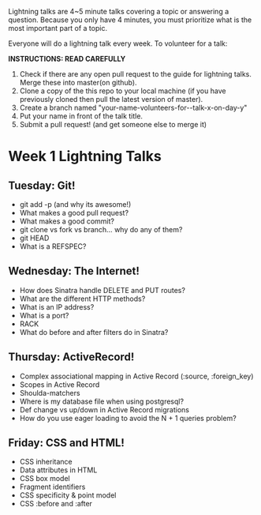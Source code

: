 Lightning talks are 4~5 minute talks covering a topic or answering a question.
Because you only have 4 minutes, you must prioritize what is the most important
part of a topic.

Everyone will do a lightning talk every week. To volunteer for a talk:

**INSTRUCTIONS: READ CAREFULLY**

1. Check if there are any open pull request to the guide for lightning talks.
Merge these into master(on github).
2. Clone a copy of the this repo to your local machine (if you have previously
cloned then pull the latest version of master).
3. Create a branch named "your-name-volunteers-for--talk-x-on-day-y"
4. Put your name in front of the talk title.
5. Submit a pull request!  (and get someone else to merge it)


# Week 1 Lightning Talks

## Tuesday: Git!

- git add -p (and why its awesome!)
- What makes a good pull request?
- What makes a good commit?
- git clone vs fork vs branch… why do any of them?
- git HEAD
- What is a REFSPEC?

## Wednesday: The Internet!

- How does Sinatra handle DELETE and PUT routes?
- What are the different HTTP methods?
- What is an IP address?
- What is a port?
- RACK
- What do before and after filters do in Sinatra?

## Thursday: ActiveRecord!

- Complex associational mapping in Active Record (:source, :foreign_key)
- Scopes in Active Record
- Shoulda-matchers
- Where is my database file when using postgresql?
- Def change vs up/down in Active Record migrations
- How do you use eager loading to avoid the N + 1
queries problem?

## Friday: CSS and HTML!

- CSS inheritance
- Data attributes in HTML
- CSS box model
- Fragment identifiers
- CSS specificity & point model
- CSS :before and :after
